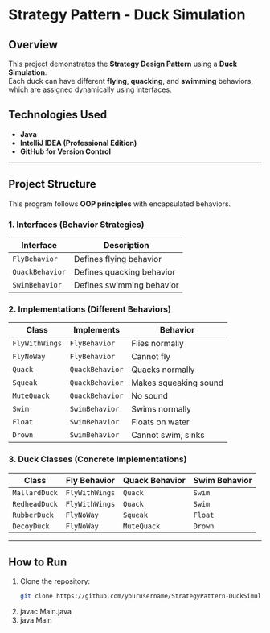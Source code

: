 #  Strategy Pattern - Duck Simulation

##  Overview
This project demonstrates the **Strategy Design Pattern** using a **Duck Simulation**.  
Each duck can have different **flying**, **quacking**, and **swimming** behaviors,  
which are assigned dynamically using interfaces.

##  Technologies Used
- **Java**
- **IntelliJ IDEA (Professional Edition)**
- **GitHub for Version Control**

---

##  **Project Structure**
This program follows **OOP principles** with encapsulated behaviors.

### **1. Interfaces (Behavior Strategies)**
| Interface | Description |
|-----------|-------------|
| `FlyBehavior` | Defines flying behavior |
| `QuackBehavior` | Defines quacking behavior |
| `SwimBehavior` | Defines swimming behavior |

### **2. Implementations (Different Behaviors)**
| Class | Implements | Behavior |
|--------|------------|-----------|
| `FlyWithWings` | `FlyBehavior` | Flies normally |
| `FlyNoWay` | `FlyBehavior` | Cannot fly |
| `Quack` | `QuackBehavior` | Quacks normally |
| `Squeak` | `QuackBehavior` | Makes squeaking sound |
| `MuteQuack` | `QuackBehavior` | No sound |
| `Swim` | `SwimBehavior` | Swims normally |
| `Float` | `SwimBehavior` | Floats on water |
| `Drown` | `SwimBehavior` | Cannot swim, sinks |

### **3. Duck Classes (Concrete Implementations)**
| Class | Fly Behavior | Quack Behavior | Swim Behavior |
|--------|------------|---------------|--------------|
| `MallardDuck` | `FlyWithWings` | `Quack` | `Swim` |
| `RedheadDuck` | `FlyWithWings` | `Quack` | `Swim` |
| `RubberDuck` | `FlyNoWay` | `Squeak` | `Float` |
| `DecoyDuck` | `FlyNoWay` | `MuteQuack` | `Drown` |

---

## **How to Run**
1. Clone the repository:
   ```sh
   git clone https://github.com/yourusername/StrategyPattern-DuckSimulation.git
2. javac Main.java
3. java Main


 
